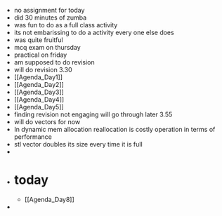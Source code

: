- no assignment for today
- did 30 minutes of zumba
- was fun to do as a full class activity
- its not embarissing to do a activity every one else does
- was quite fruitful
- mcq exam on thursday
- practical on friday
- am supposed to do revision
- will do revision 3.30
- [[Agenda_Day1]]
- [[Agenda_Day2]]
- [[Agenda_Day3]]
- [[Agenda_Day4]]
- [[Agenda_Day5]]
- finding revision not engaging will go through later 3.55
- will do vectors for now
- In dynamic mem allocation reallocation is costly operation in terms of performance
- stl vector doubles its size every time it is full
-
- # today
	- [[Agenda_Day8]]
-